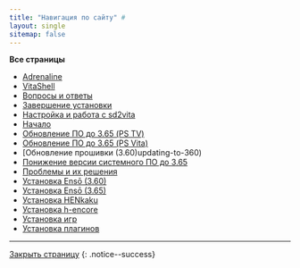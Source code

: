 ```yaml
---
title: "Навигация по сайту" #
layout: single
sitemap: false
---
```


**Все страницы**

* [Adrenaline](adrenaline)
* [VitaShell](vitashell)
* [Вопросы и ответы](faq)
* [Завершение установки](finalizing-setup)
* [Настройка и работа с sd2vita](sd2vita)
* [Начало](get-started)
* [Обновление ПО до 3.65 (PS TV)](updating-firmware-ps-tv-365)
* [Обновление ПО до 3.65 (PS Vita)](updating-firmware-ps-vita-365)
* [Обновление прошивки (3.60)updating-to-360)
* [Понижение версии системного ПО до 3.65](downgrading-firmware)
* [Проблемы и их решения](troubleshooting)
* [Установка Ensō (3.60)](installing-enso-360)
* [Установка Ensō (3.65)](installing-enso)
* [Установка HENkaku](installing-henkaku)
* [Установка h-encore](installing-h-encore)
* [Установка игр](games)
* [Установка плагинов](plugins)

___

[Закрыть страницу](javascript:window.close();)
{: .notice--success}